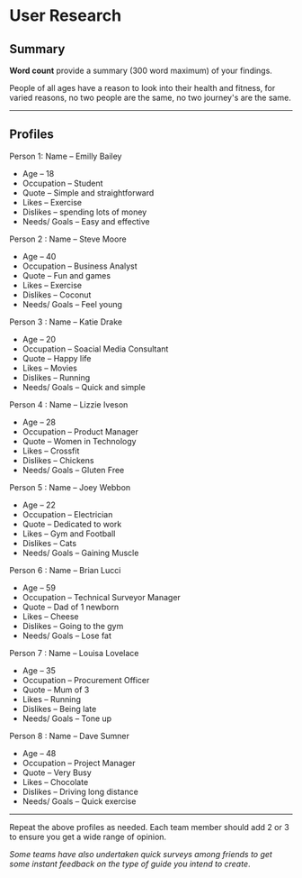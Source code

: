 # User Research

## Summary

**Word count** provide a summary (300 word maximum) of your findings.

People of all ages have a reason to look into their health and fitness, for varied reasons, no two people are the same, no two journey's are the same.

---

## Profiles

Person 1: Name – Emilly Bailey 
- Age – 18 
- Occupation – Student 
- Quote – Simple and straightforward 
- Likes – Exercise 
- Dislikes – spending lots of money 
- Needs/ Goals – Easy and effective

Person 2 : Name – Steve Moore 
- Age – 40 
- Occupation – Business Analyst 
- Quote – Fun and games
- Likes – Exercise 
- Dislikes – Coconut 
- Needs/ Goals – Feel young

Person 3 : Name – Katie Drake 
- Age – 20 
- Occupation – Soacial Media Consultant 
- Quote – Happy life
- Likes – Movies 
- Dislikes – Running 
- Needs/ Goals – Quick and simple

Person 4 : Name – Lizzie Iveson 
- Age – 28 
- Occupation – Product Manager 
- Quote – Women in Technology
- Likes – Crossfit 
- Dislikes – Chickens 
- Needs/ Goals – Gluten Free

Person 5 : Name – Joey Webbon 
- Age – 22 
- Occupation – Electrician 
- Quote – Dedicated to work
- Likes – Gym and Football 
- Dislikes – Cats 
- Needs/ Goals – Gaining Muscle

Person 6 : Name – Brian Lucci 
- Age – 59 
- Occupation – Technical Surveyor Manager
- Quote – Dad of 1 newborn
- Likes – Cheese 
- Dislikes – Going to the gym 
- Needs/ Goals – Lose fat

Person 7 : Name – Louisa Lovelace 
- Age – 35 
- Occupation – Procurement Officer
- Quote – Mum of 3 
- Likes – Running 
- Dislikes – Being late 
- Needs/ Goals – Tone up

Person 8 : Name – Dave Sumner 
- Age – 48 
- Occupation – Project Manager 
- Quote – Very Busy
- Likes – Chocolate 
- Dislikes – Driving long distance
- Needs/ Goals – Quick exercise

---

<!--This can be deleted prior to submission -->

Repeat the above profiles as needed. Each team member should add 2 or 3 to ensure you get a wide range of opinion.

_Some teams have also undertaken quick surveys among friends to get some instant feedback on the type of guide you intend to create_.

